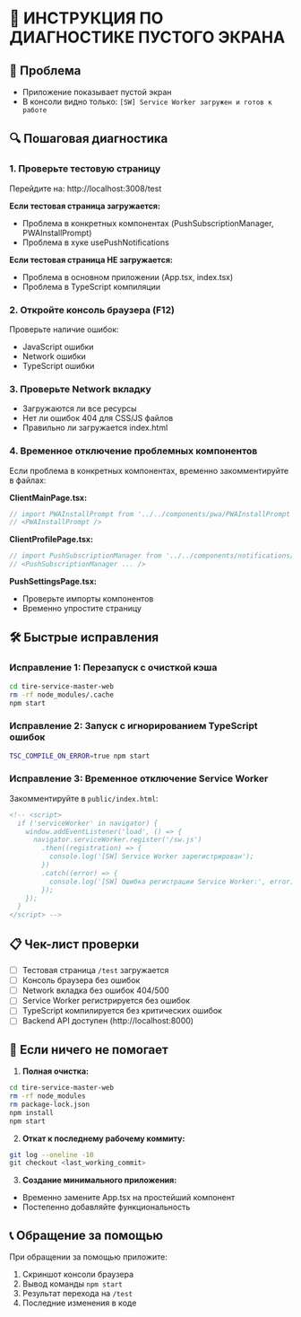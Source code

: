 # 🔧 ИНСТРУКЦИЯ ПО ДИАГНОСТИКЕ ПУСТОГО ЭКРАНА

## 🚨 Проблема
- Приложение показывает пустой экран
- В консоли видно только: `[SW] Service Worker загружен и готов к работе`

## 🔍 Пошаговая диагностика

### 1. Проверьте тестовую страницу
Перейдите на: http://localhost:3008/test

**Если тестовая страница загружается:**
- Проблема в конкретных компонентах (PushSubscriptionManager, PWAInstallPrompt)
- Проблема в хуке usePushNotifications

**Если тестовая страница НЕ загружается:**
- Проблема в основном приложении (App.tsx, index.tsx)
- Проблема в TypeScript компиляции

### 2. Откройте консоль браузера (F12)
Проверьте наличие ошибок:
- JavaScript ошибки
- Network ошибки
- TypeScript ошибки

### 3. Проверьте Network вкладку
- Загружаются ли все ресурсы
- Нет ли ошибок 404 для CSS/JS файлов
- Правильно ли загружается index.html

### 4. Временное отключение проблемных компонентов

Если проблема в конкретных компонентах, временно закомментируйте в файлах:

**ClientMainPage.tsx:**
```typescript
// import PWAInstallPrompt from '../../components/pwa/PWAInstallPrompt';
// <PWAInstallPrompt />
```

**ClientProfilePage.tsx:**
```typescript
// import PushSubscriptionManager from '../../components/notifications/PushSubscriptionManager';
// <PushSubscriptionManager ... />
```

**PushSettingsPage.tsx:**
- Проверьте импорты компонентов
- Временно упростите страницу

## 🛠️ Быстрые исправления

### Исправление 1: Перезапуск с очисткой кэша
```bash
cd tire-service-master-web
rm -rf node_modules/.cache
npm start
```

### Исправление 2: Запуск с игнорированием TypeScript ошибок
```bash
TSC_COMPILE_ON_ERROR=true npm start
```

### Исправление 3: Временное отключение Service Worker
Закомментируйте в `public/index.html`:
```html
<!-- <script>
  if ('serviceWorker' in navigator) {
    window.addEventListener('load', () => {
      navigator.serviceWorker.register('/sw.js')
        .then((registration) => {
          console.log('[SW] Service Worker зарегистрирован');
        })
        .catch((error) => {
          console.log('[SW] Ошибка регистрации Service Worker:', error);
        });
    });
  }
</script> -->
```

## 📋 Чек-лист проверки

- [ ] Тестовая страница `/test` загружается
- [ ] Консоль браузера без ошибок
- [ ] Network вкладка без ошибок 404/500
- [ ] Service Worker регистрируется без ошибок
- [ ] TypeScript компилируется без критических ошибок
- [ ] Backend API доступен (http://localhost:8000)

## 🔧 Если ничего не помогает

1. **Полная очистка:**
```bash
cd tire-service-master-web
rm -rf node_modules
rm package-lock.json
npm install
npm start
```

2. **Откат к последнему рабочему коммиту:**
```bash
git log --oneline -10
git checkout <last_working_commit>
```

3. **Создание минимального приложения:**
- Временно замените App.tsx на простейший компонент
- Постепенно добавляйте функциональность

## 📞 Обращение за помощью

При обращении за помощью приложите:
1. Скриншот консоли браузера
2. Вывод команды `npm start`
3. Результат перехода на `/test`
4. Последние изменения в коде 